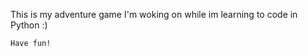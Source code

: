 This is my adventure game I'm woking on while im learning to code in Python :)

>>>
    Have fun!
>>>